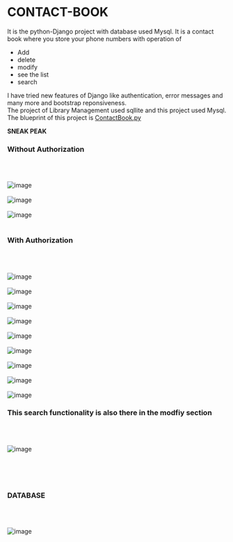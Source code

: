 # CONTACT-BOOK
It is the python-Django project with database used Mysql. It is a contact book where you store your phone numbers with operation of<br>
<ul>
  <li>Add</li>
   <li>delete</li>
   <li> modify</li>
   <li> see the list</li>
   <li>search</li>
</ul>
I have tried new features of Django like authentication, error messages and many more and bootstrap reponsiveness.<br>
The project of Library Management used sqllite and this project used Mysql. <br>
The blueprint of this project is
<a href="https://github.com/Abhishek182005/CONTACT-BOOK/blob/main/CONTACT%20BOOK.py">ContactBook.py</a>

<b>SNEAK PEAK</b>
<br>
<H3>Without Authorization</H3>
<br>
<br>

![image](https://github.com/user-attachments/assets/bd3644a3-e5d0-4e54-a73e-87be18592677)
<br>
<br>
![image](https://github.com/user-attachments/assets/ef41cef1-e341-40d4-a158-e7c17c29cba6)
<br>
<br>
![image](https://github.com/user-attachments/assets/e9522c7f-a2ae-452c-aae1-bfd4e96df4b9)
<br>
<br>
<H3>With Authorization</H3>
<br>
<br>

![image](https://github.com/user-attachments/assets/1db5529c-ec88-4019-8053-8dbec019b240)
<br>
<br>
![image](https://github.com/user-attachments/assets/97ca67b4-919e-4018-b675-2a9e9d52a76b)
<br>
<br>
![image](https://github.com/user-attachments/assets/426c7098-2e46-4148-8955-b55fd5bfd018)
<br>
<br>
![image](https://github.com/user-attachments/assets/f646001d-a03a-4a90-bf46-5c7b94eb2740)
<br>
<br>
![image](https://github.com/user-attachments/assets/48f921b6-9a74-4a1c-9a96-149c9715df16)
<br>
<br>
![image](https://github.com/user-attachments/assets/29181915-d951-49f1-818a-0135720e3a93)
<br>
<br>
![image](https://github.com/user-attachments/assets/dfc03278-18ff-4721-b3c1-6e2b6503d956)
<br>
<br>
![image](https://github.com/user-attachments/assets/d9ce164e-1a6e-4d1f-9d09-cb52c4463149)
<br>
<br>
![image](https://github.com/user-attachments/assets/8cb941ed-cdc8-40d9-9983-cb6ff9d4db37)
<br>
<h3>This search functionality is also there in the modfiy section</h1>
<br>
<br>

![image](https://github.com/user-attachments/assets/d4518b1f-1f2b-4249-a278-45b1b547de98)
<br>
<br>

<br>
<br>
<H3>DATABASE</H3>
<br>
<br>

![image](https://github.com/user-attachments/assets/10dd618a-22f8-4798-bffa-e6e2fc4aae5b)





